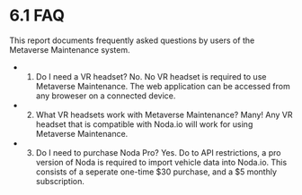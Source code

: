 # 6.1 FAQ

This report documents frequently asked questions by users of the Metaverse Maintenance system.

- 1) Do I need a VR headset?
 No. No VR headset is required to use Metaverse Maintenance. The web application can be accessed from any broweser on a connected device. 
 
- 2) What VR headsets work with Metaverse Maintenance?
Many! Any VR headset that is compatible with Noda.io will work for using Metaverse Maintenance.

- 3) Do I need to purchase Noda Pro?
Yes. Do to API restrictions, a pro version of Noda is required to import vehicle data into Noda.io. This consists of a seperate one-time $30 purchase, and a $5 monthly subscription.
